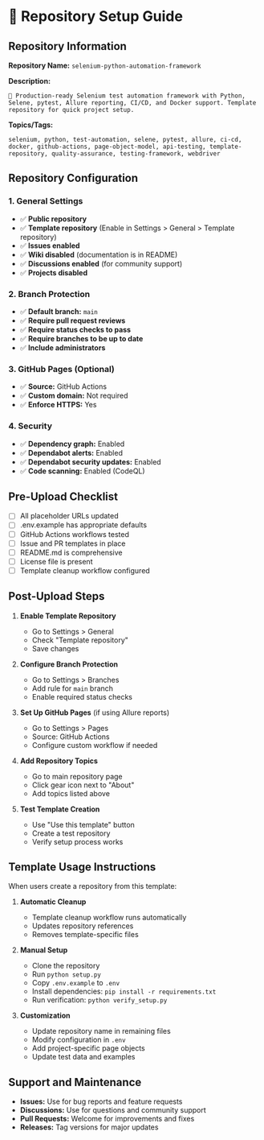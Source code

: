 # 🚀 Repository Setup Guide

## Repository Information

**Repository Name:** `selenium-python-automation-framework`

**Description:**
```
🚀 Production-ready Selenium test automation framework with Python, Selene, pytest, Allure reporting, CI/CD, and Docker support. Template repository for quick project setup.
```

**Topics/Tags:**
```
selenium, python, test-automation, selene, pytest, allure, ci-cd, docker, github-actions, page-object-model, api-testing, template-repository, quality-assurance, testing-framework, webdriver
```

## Repository Configuration

### 1. **General Settings**
- ✅ **Public repository**
- ✅ **Template repository** (Enable in Settings > General > Template repository)
- ✅ **Issues enabled**
- ✅ **Wiki disabled** (documentation is in README)
- ✅ **Discussions enabled** (for community support)
- ✅ **Projects disabled**

### 2. **Branch Protection**
- ✅ **Default branch:** `main`
- ✅ **Require pull request reviews**
- ✅ **Require status checks to pass**
- ✅ **Require branches to be up to date**
- ✅ **Include administrators**

### 3. **GitHub Pages** (Optional)
- ✅ **Source:** GitHub Actions
- ✅ **Custom domain:** Not required
- ✅ **Enforce HTTPS:** Yes

### 4. **Security**
- ✅ **Dependency graph:** Enabled
- ✅ **Dependabot alerts:** Enabled
- ✅ **Dependabot security updates:** Enabled
- ✅ **Code scanning:** Enabled (CodeQL)

## Pre-Upload Checklist

- [ ] All placeholder URLs updated
- [ ] .env.example has appropriate defaults
- [ ] GitHub Actions workflows tested
- [ ] Issue and PR templates in place
- [ ] README.md is comprehensive
- [ ] License file is present
- [ ] Template cleanup workflow configured

## Post-Upload Steps

1. **Enable Template Repository**
   - Go to Settings > General
   - Check "Template repository"
   - Save changes

2. **Configure Branch Protection**
   - Go to Settings > Branches
   - Add rule for `main` branch
   - Enable required status checks

3. **Set Up GitHub Pages** (if using Allure reports)
   - Go to Settings > Pages
   - Source: GitHub Actions
   - Configure custom workflow if needed

4. **Add Repository Topics**
   - Go to main repository page
   - Click gear icon next to "About"
   - Add topics listed above

5. **Test Template Creation**
   - Use "Use this template" button
   - Create a test repository
   - Verify setup process works

## Template Usage Instructions

When users create a repository from this template:

1. **Automatic Cleanup**
   - Template cleanup workflow runs automatically
   - Updates repository references
   - Removes template-specific files

2. **Manual Setup**
   - Clone the repository
   - Run `python setup.py`
   - Copy `.env.example` to `.env`
   - Install dependencies: `pip install -r requirements.txt`
   - Run verification: `python verify_setup.py`

3. **Customization**
   - Update repository name in remaining files
   - Modify configuration in `.env`
   - Add project-specific page objects
   - Update test data and examples

## Support and Maintenance

- **Issues:** Use for bug reports and feature requests
- **Discussions:** Use for questions and community support
- **Pull Requests:** Welcome for improvements and fixes
- **Releases:** Tag versions for major updates
